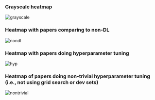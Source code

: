 ### Grayscale heatmap

![grayscale](https://raw.githubusercontent.com/raise-yedida/progress-reports/fff7fbad2ca2069b9b88fc020e01d31c6d7cba6d/2020/Sep4%20-%20Sep%2011/heatmap.jpg) 

### Heatmap with papers comparing to non-DL

![nondl](https://raw.githubusercontent.com/raise-yedida/progress-reports/c511b208172e02151c975b5619935de2d0afefd1/2020/Sep4%20-%20Sep%2011/heatmap.jpg)

### Heatmap with papers doing hyperparameter tuning

![hyp](https://raw.githubusercontent.com/raise-yedida/progress-reports/c511b208172e02151c975b5619935de2d0afefd1/2020/Sep4%20-%20Sep%2011/heatmap-hyp.jpg)

### Heatmap of papers doing non-trivial hyperparameter tuning (i.e., not using grid search or dev sets)

![nontrivial](https://raw.githubusercontent.com/raise-yedida/progress-reports/c511b208172e02151c975b5619935de2d0afefd1/2020/Sep4%20-%20Sep%2011/heatmap-hyp-nontrivial.jpg) 





